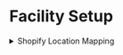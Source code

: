 # Facility Setup

<details>
<summary>Shopify Location Mapping</summary>
<ShopifyShopLocation facilityId="62778277975" shopId="SHOP" shopifyLocationId="415"/>
<ShopifyShopLocation facilityId="2562064413" shopId="SHOP" shopifyLocationId="114"/>
<ShopifyShopLocation facilityId="30696177751" shopId="SHOP" shopifyLocationId="254"/>
<ShopifyShopLocation facilityId="62714773591" shopId="SHOP" shopifyLocationId="372"/>
<ShopifyShopLocation facilityId="62714806359" shopId="SHOP" shopifyLocationId="376"/>
<ShopifyShopLocation facilityId="63313117271" shopId="SHOP" shopifyLocationId="420"/>
<ShopifyShopLocation facilityId="60903424087" shopId="SHOP" shopifyLocationId="331"/>
<ShopifyShopLocation facilityId="31137890391" shopId="SHOP" shopifyLocationId="288"/>
<ShopifyShopLocation facilityId="35781869655" shopId="SHOP" shopifyLocationId="358"/>
<ShopifyShopLocation facilityId="62520754263" shopId="SHOP" shopifyLocationId="111"/>
<ShopifyShopLocation facilityId="35758243927" shopId="SHOP" shopifyLocationId="318"/>
<ShopifyShopLocation facilityId="60912140375" shopId="SHOP" shopifyLocationId="334"/>
<ShopifyShopLocation facilityId="63384748119" shopId="SHOP" shopifyLocationId="421"/>
<ShopifyShopLocation facilityId="60903391319" shopId="SHOP" shopifyLocationId="330"/>
<ShopifyShopLocation facilityId="63384780887" shopId="SHOP" shopifyLocationId="422"/>
<ShopifyShopLocation facilityId="60914499671" shopId="SHOP" shopifyLocationId="336"/>
<ShopifyShopLocation facilityId="35764404311" shopId="SHOP" shopifyLocationId="319"/>
<ShopifyShopLocation facilityId="62520721495" shopId="SHOP" shopifyLocationId="284"/>
<ShopifyShopLocation facilityId="62520787031" shopId="SHOP" shopifyLocationId="349"/>
<ShopifyShopLocation facilityId="62571642967" shopId="SHOP" shopifyLocationId="370"/>
<ShopifyShopLocation facilityId="61327048791" shopId="SHOP" shopifyLocationId="348"/>
<ShopifyShopLocation facilityId="62739513431" shopId="SHOP" shopifyLocationId="383"/>
<ShopifyShopLocation facilityId="62778048599" shopId="SHOP" shopifyLocationId="405"/>
</details>